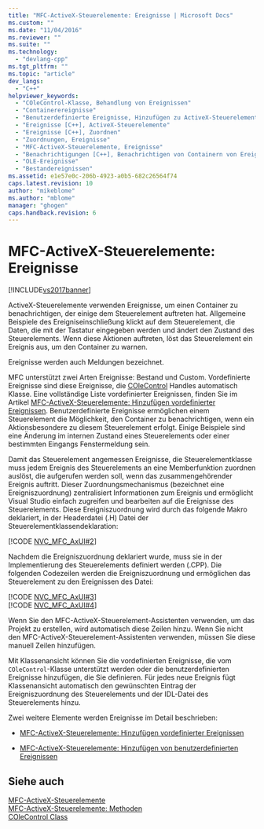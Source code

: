 ```yaml
---
title: "MFC-ActiveX-Steuerelemente: Ereignisse | Microsoft Docs"
ms.custom: ""
ms.date: "11/04/2016"
ms.reviewer: ""
ms.suite: ""
ms.technology: 
  - "devlang-cpp"
ms.tgt_pltfrm: ""
ms.topic: "article"
dev_langs: 
  - "C++"
helpviewer_keywords: 
  - "COleControl-Klasse, Behandlung von Ereignissen"
  - "Containerereignisse"
  - "Benutzerdefinierte Ereignisse, Hinzufügen zu ActiveX-Steuerelementen"
  - "Ereignisse [C++], ActiveX-Steuerelemente"
  - "Ereignisse [C++], Zuordnen"
  - "Zuordnungen, Ereignisse"
  - "MFC-ActiveX-Steuerelemente, Ereignisse"
  - "Benachrichtigungen [C++], Benachrichtigen von Containern von Ereignissen"
  - "OLE-Ereignisse"
  - "Bestandereignissen"
ms.assetid: e1e57e0c-206b-4923-a0b5-682c26564f74
caps.latest.revision: 10
author: "mikeblome"
ms.author: "mblome"
manager: "ghogen"
caps.handback.revision: 6
---
```

# MFC-ActiveX-Steuerelemente: Ereignisse
[!INCLUDE[vs2017banner](../assembler/inline/includes/vs2017banner.md)]

ActiveX\-Steuerelemente verwenden Ereignisse, um einen Container zu benachrichtigen, der einige dem Steuerelement auftreten hat.  Allgemeine Beispiele des Ereigniseinschließung klickt auf dem Steuerelement, die Daten, die mit der Tastatur eingegeben werden und ändert den Zustand des Steuerelements.  Wenn diese Aktionen auftreten, löst das Steuerelement ein Ereignis aus, um den Container zu warnen.  
  
 Ereignisse werden auch Meldungen bezeichnet.  
  
 MFC unterstützt zwei Arten Ereignisse: Bestand und Custom.  Vordefinierte Ereignisse sind diese Ereignisse, die [COleControl](../mfc/reference/colecontrol-class.md) Handles automatisch Klasse.  Eine vollständige Liste vordefinierter Ereignissen, finden Sie im Artikel [MFC\-ActiveX\-Steuerelemente: Hinzufügen vordefinierter Ereignissen](../mfc/mfc-activex-controls-adding-stock-events-to-an-activex-control.md).  Benutzerdefinierte Ereignisse ermöglichen einem Steuerelement die Möglichkeit, den Container zu benachrichtigen, wenn ein Aktionsbesondere zu diesem Steuerelement erfolgt.  Einige Beispiele sind eine Änderung im internen Zustand eines Steuerelements oder einer bestimmten Eingangs Fenstermeldung sein.  
  
 Damit das Steuerelement angemessen Ereignisse, die Steuerelementklasse muss jedem Ereignis des Steuerelements an eine Memberfunktion zuordnen auslöst, die aufgerufen werden soll, wenn das zusammengehörender Ereignis auftritt.  Dieser Zuordnungsmechanismus \(bezeichnet eine Ereigniszuordnung\) zentralisiert Informationen zum Ereignis und ermöglicht Visual Studio einfach zugreifen und bearbeiten auf die Ereignisse des Steuerelements.  Diese Ereigniszuordnung wird durch das folgende Makro deklariert, in der Headerdatei \(.H\) Datei der Steuerelementklassendeklaration:  
  
 [!CODE [NVC_MFC_AxUI#2](../CodeSnippet/VS_Snippets_Cpp/NVC_MFC_AxUI#2)]  
  
 Nachdem die Ereigniszuordnung deklariert wurde, muss sie in der Implementierung des Steuerelements definiert werden \(.CPP\).  Die folgenden Codezeilen werden die Ereigniszuordnung und ermöglichen das Steuerelement zu den Ereignissen des Datei:  
  
 [!CODE [NVC_MFC_AxUI#3](../CodeSnippet/VS_Snippets_Cpp/NVC_MFC_AxUI#3)]  
[!CODE [NVC_MFC_AxUI#4](../CodeSnippet/VS_Snippets_Cpp/NVC_MFC_AxUI#4)]  
  
 Wenn Sie den MFC\-ActiveX\-Steuerelement\-Assistenten verwenden, um das Projekt zu erstellen, wird automatisch diese Zeilen hinzu.  Wenn Sie nicht den MFC\-ActiveX\-Steuerelement\-Assistenten verwenden, müssen Sie diese manuell Zeilen hinzufügen.  
  
 Mit Klassenansicht können Sie die vordefinierten Ereignisse, die vom `COleControl`\-Klasse unterstützt werden oder die benutzerdefinierten Ereignisse hinzufügen, die Sie definieren.  Für jedes neue Ereignis fügt Klassenansicht automatisch den gewünschten Eintrag der Ereigniszuordnung des Steuerelements und der IDL\-Datei des Steuerelements hinzu.  
  
 Zwei weitere Elemente werden Ereignisse im Detail beschrieben:  
  
-   [MFC\-ActiveX\-Steuerelemente: Hinzufügen vordefinierter Ereignissen](../mfc/mfc-activex-controls-adding-stock-events-to-an-activex-control.md)  
  
-   [MFC\-ActiveX\-Steuerelemente: Hinzufügen von benutzerdefinierten Ereignissen](../mfc/mfc-activex-controls-adding-custom-events.md)  
  
## Siehe auch  
 [MFC\-ActiveX\-Steuerelemente](../mfc/mfc-activex-controls.md)   
 [MFC\-ActiveX\-Steuerelemente: Methoden](../mfc/mfc-activex-controls-methods.md)   
 [COleControl Class](../mfc/reference/colecontrol-class.md)
